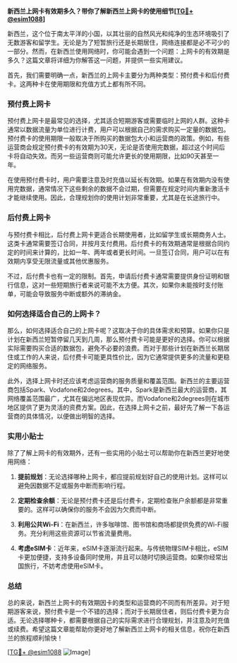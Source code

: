 **新西兰上网卡有效期多久？带你了解新西兰上网卡的使用细节[[TG💪+ @esim1088](https://t.me/s/esim1088)]**

新西兰，这个位于南太平洋的小国，以其壮丽的自然风光和纯净的生态环境吸引了无数游客和留学生。无论是为了短暂旅行还是长期居住，网络连接都是必不可少的一部分。然而，在新西兰使用网络时，你可能会遇到一个问题：上网卡的有效期是多久？这篇文章将详细为你解答这一问题，并提供一些实用建议。

首先，我们需要明确一点，新西兰的上网卡主要分为两种类型：预付费卡和后付费卡。这两种卡在使用期限和充值方式上都有所不同。

### 预付费上网卡

预付费上网卡是最常见的选择，尤其适合短期游客或需要临时上网的人群。这种卡通常以数据流量为单位进行计费，用户可以根据自己的需求购买一定量的数据包。预付费卡的使用期限一般取决于所购买的数据包大小和运营商的政策。例如，有些运营商会规定预付费卡的有效期为30天，无论是否使用完数据，超过这个时间后卡将自动失效。而另一些运营商则可能允许更长的使用期限，比如90天甚至一年。

在使用预付费卡时，用户需要注意及时充值以延长有效期。如果在有效期内没有使用完数据，通常情况下这些剩余的数据不会过期，但需要在规定时间内重新激活卡才能继续使用。因此，合理规划你的使用计划非常重要，尤其是在长途旅行中。

### 后付费上网卡

与预付费卡相比，后付费上网卡更适合长期使用者，比如留学生或长期商务人士。这类卡通常需要签订合同，并按月支付费用。后付费卡的有效期通常是根据合同约定的时间来计算的，比如一年、两年或者更长时间。一旦签订合同，用户可以在有效期内享受无限流量或其他优惠服务。

不过，后付费卡也有一定的限制。首先，申请后付费卡通常需要提供身份证明和银行信息，这对一些短期旅行者来说可能不太方便。其次，如果你未能按时支付账单，可能会导致服务中断或额外的滞纳金。

### 如何选择适合自己的上网卡？

那么，如何选择适合自己的上网卡呢？这取决于你的具体需求和预算。如果你只是计划在新西兰短暂停留几天到几周，那么预付费卡可能是更好的选择。你可以根据实际需要购买合适的数据包，避免不必要的浪费。而对于那些计划在新西兰长期居住或工作的人来说，后付费卡可能更具性价比，因为它通常提供更多的流量和更稳定的网络服务。

此外，选择上网卡时还应该考虑运营商的服务质量和覆盖范围。新西兰的主要运营商包括Spark、Vodafone和2degrees。其中，Spark是新西兰最大的运营商，其网络覆盖范围最广，尤其在偏远地区表现优异。而Vodafone和2degrees则在城市地区提供了更为灵活的资费方案。因此，在选择上网卡之前，最好先了解一下各运营商的具体情况，以便做出明智的选择。

### 实用小贴士

除了了解上网卡的有效期外，还有一些实用的小贴士可以帮助你在新西兰更好地使用网络：

1. **提前规划**：无论选择哪种上网卡，都应提前规划好自己的使用计划。这样可以避免因数据不足或服务中断而影响行程。
   
2. **定期检查余额**：无论是预付费卡还是后付费卡，定期检查账户余额都是非常重要的。这样可以确保你的服务不会因为欠费而中断。

3. **利用公共Wi-Fi**：在新西兰，许多咖啡馆、图书馆和商场都提供免费的Wi-Fi服务。充分利用这些资源可以节省流量费用。

4. **考虑eSIM卡**：近年来，eSIM卡逐渐流行起来。与传统物理SIM卡相比，eSIM卡更加便捷，支持多设备同时使用，并且可以随时切换运营商。如果你经常出国旅行，不妨考虑使用eSIM卡。

### 总结

总的来说，新西兰上网卡的有效期因卡的类型和运营商的不同而有所差异。对于短期游客来说，预付费卡是一个不错的选择；而对于长期居住者，则后付费卡更为合适。无论选择哪种卡，都需要根据自己的实际需求进行合理规划，并注意及时充值或续费。希望这篇文章能帮助你更好地了解新西兰上网卡的相关信息，祝你在新西兰的旅程顺利愉快！

[[TG💪+ @esim1088](https://t.me/s/esim1088) ![Image](https://i.postimg.cc/4NQfJmqS/Snipaste-2025-05-13-00-14-12.png)]